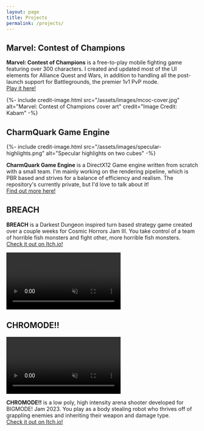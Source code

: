 ```yaml
---
layout: page
title: Projects
permalink: /projects/
---
```

## Marvel: Contest of Champions
<div class="col-info-table-container">
    <div class="col-info-table flex-second">
        <p><b>Marvel: Contest of Champions</b> is a free-to-play mobile fighting game featuring over 300 characters. I created and updated most of the UI elements for Alliance Quest and Wars, in addition to handling all the post-launch support for Battlegrounds, the premier 1v1 PvP mode.<br /><a href="https://playcontestofchampions.com/" rel="noreferrer noopener">Play it here!</a></p>
    </div>
    <div class="col-info-table flex-first">
        {%- include credit-image.html src="/assets/images/mcoc-cover.jpg" alt="Marvel: Contest of Champions cover art" credit="Image Credit: Kabam" -%}
    </div>
</div>

## CharmQuark Game Engine
<div class="col-info-table-container">
    <div class="col-info-table flex-first">
        {%- include credit-image.html src="/assets/images/specular-highlights.png" alt="Specular highlights on two cubes" -%}
    </div>
    <div class="col-info-table flex-second">
        <p><b>CharmQuark Game Engine</b> is a DirectX12 Game engine written from scratch with a small team. I'm mainly working on the rendering pipeline, which is PBR based and strives for a balance of efficiency and realism. The repository's currently private, but I'd love to talk about it!<br /><a href="/game-engine">Find out more here!</a></p>
    </div>
</div>

## <span class="breach-title">BREACH</span>
<div class="col-info-table-container">
    <div class="col-info-table flex-second">
        <p><b><span class="breach-title">BREACH</span></b> is a Darkest Dungeon inspired turn based strategy game created over a couple weeks for Cosmic Horrors Jam III. You take control of a team of horrible fish monsters and fight other, more horrible fish monsters.<br /><a href="https://nitro-pan.itch.io/breach" rel="noreferrer noopener">Check it out on Itch.io!</a></p>
    </div>
    <div class="col-info-table flex-first">
        <video src="/assets/videos/BREACH-showcase.mp4" autoplay muted loop>Your browser does not support video</video>
    </div>
</div>

## <span class="chromode-title-red">CH</span><span class="chromode-title-green">RO</span><span class="chromode-title-blue">MO</span><span class="chromode-title-red">DE</span><span class="chromode-title-green">!!</span>
<div class="col-info-table-container">
    <div class="col-info-table flex-first">
        <video src="/assets/videos/CHROMODE-showcase.mp4" autoplay muted loop>Your browser does not support video</video>
    </div>
    <div class="col-info-table flex-second">
        <p><b><span class="chromode-title-red">CH</span><span class="chromode-title-green">RO</span><span class="chromode-title-blue">MO</span><span class="chromode-title-red">DE</span><span class="chromode-title-green">!!</span></b> is a low poly, high intensity arena shooter developed for BIGMODE! Jam 2023. You play as a body stealing robot who thrives off of grappling enemies and inheriting their weapon and damage type.<br /><a href="https://joshuakrauchi.itch.io/chromode" rel="noreferrer noopener">Check it out on Itch.io!</a></p>
    </div>
</div>